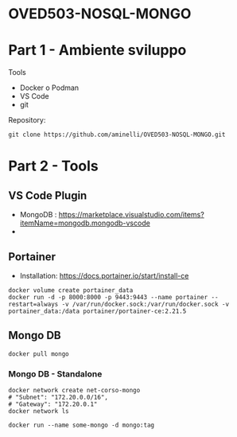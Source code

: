 # OVED503-NOSQL-MONGO

# Part 1 - Ambiente sviluppo

Tools
- Docker o Podman
- VS Code
- git

Repository:
```shell
git clone https://github.com/aminelli/OVED503-NOSQL-MONGO.git
```


# Part 2 - Tools

## VS Code Plugin

- MongoDB : https://marketplace.visualstudio.com/items?itemName=mongodb.mongodb-vscode
- 


## Portainer

- Installation: https://docs.portainer.io/start/install-ce


```shell+
docker volume create portainer_data
docker run -d -p 8000:8000 -p 9443:9443 --name portainer --restart=always -v /var/run/docker.sock:/var/run/docker.sock -v portainer_data:/data portainer/portainer-ce:2.21.5

```

## Mongo DB

```shell
docker pull mongo
```

### Mongo DB - Standalone

```shell    
docker network create net-corso-mongo
# "Subnet": "172.20.0.0/16",
# "Gateway": "172.20.0.1"
docker network ls

docker run --name some-mongo -d mongo:tag


```